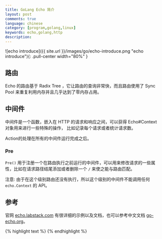 ```yaml
---
title: GoLang Echo 简介
layout: post
comments: true
language: chinese
category: [program,golang,linux]
keywords: echo,golang,http
description:
---
```



<!-- more -->

![echo introduce]({{ site.url }}/images/go/echo-introduce.png "echo introduce"){: .pull-center width="80%" }


## 路由

Echo 的路由基于 Radix Tree ，它让路由的查询非常快，而且路由使用了 Sync Pool 来重复利用内存并且几乎达到了零内存占用。

## 中间件

中间件是一个函数，嵌入在 HTTP 的请求和响应之间，可以获得 Echo#Context 对象用来进行一些特殊的操作， 比如记录每个请求或者统计请求数。

Action的处理在所有的中间件运行完成之后。

### Pre

`Pre()` 用于注册一个在路由执行之前运行的中间件，可以用来修改请求的一些属性，比如在请求路径结尾添加或者删除一个 `/` 来使之能与路由匹配。

<!--
下面的这几个内建中间件应该被注册在这一级别：

AddTrailingSlash
RemoveTrailingSlash
MethodOverride
-->

注意: 由于在这个级别路由还没有执行，所以这个级别的中间件不能调用任何 `echo.Context` 的 API。


## 参考

官网 [echo.labstack.com](https://echo.labstack.com/) 有很详细的示例以及文档，也可以参考中文文档 [go-echo.org](http://go-echo.org/)。

<!--
使用 FastHTTP 作为底层的 HTTP 处理，速度要快很多
https://github.com/webx-top/echo
-->

{% highlight text %}
{% endhighlight %}
